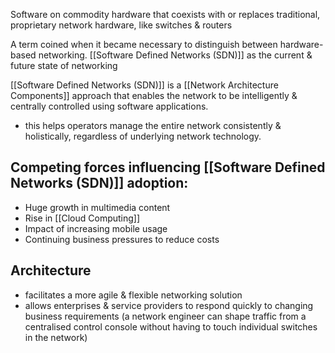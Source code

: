 Software on commodity hardware that coexists with or replaces traditional, proprietary network hardware, like switches & routers

A term coined when it became necessary to distinguish between hardware-based networking. [[Software Defined Networks (SDN)]] as the current & future state of networking

[[Software Defined Networks (SDN)]] is a [[Network Architecture Components]] approach that enables the network to be intelligently & centrally controlled using software applications.
- this helps operators manage the entire network consistently & holistically, regardless of underlying network technology.
## Competing forces influencing [[Software Defined Networks (SDN)]] adoption:
- Huge growth in multimedia content
- Rise in [[Cloud Computing]]
- Impact of increasing mobile usage
- Continuing business pressures to reduce costs
## Architecture
- facilitates a more agile & flexible networking solution
- allows enterprises & service providers to respond quickly to changing business requirements
(a network engineer can shape traffic from a centralised control console without having to touch individual switches in the network)